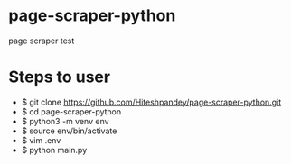 # page-scraper-python
page scraper test

# Steps to user
- $ git clone https://github.com/Hiteshpandey/page-scraper-python.git
- $ cd page-scraper-python
- $ python3 -m venv env
- $ source env/bin/activate
- $ vim .env
- $ python main.py <ip>